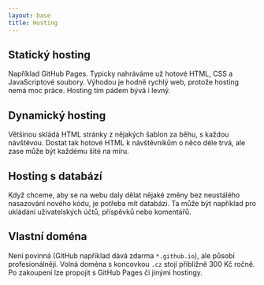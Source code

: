 ```yaml
---
layout: base
title: Hosting
---
```


## Statický hosting

Například GitHub Pages. Typicky nahráváme už hotové HTML, CSS a JavaScriptové soubory. Výhodou je hodně rychlý web, protože hosting nemá moc práce. Hosting tím pádem bývá i levný.

## Dynamický hosting

Většinou skládá HTML stránky z nějakých šablon za běhu, s každou návštěvou. Dostat tak hotové HTML k návštěvníkům o něco déle trvá, ale zase může být každému šité na míru.

## Hosting s databází

Když chceme, aby se na webu daly dělat nějaké změny bez neustálého nasazování nového kódu, je potřeba mít databázi. Ta může být například pro ukládání uživatelských účtů, příspěvků nebo komentářů.

## Vlastní doména

Není povinná (GitHub například dává zdarma `*.github.io`), ale působí profesionálněji. Volná doména s koncovkou `.cz` stojí přibližně 300 Kč ročně. Po zakoupení lze propojit s GitHub Pages či jinými hostingy.
